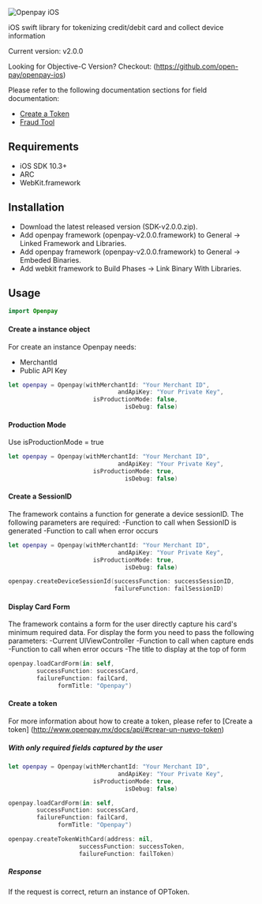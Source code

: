 ![Openpay iOS](http://www.openpay.mx/img/github/ios.jpg)

iOS swift library for tokenizing credit/debit card and collect device information

Current version: v2.0.0

Looking for Objective-C Version? Checkout: (https://github.com/open-pay/openpay-ios)

Please refer to the following documentation sections for field documentation:
* [Create a Token](http://www.openpay.mx/docs/api/#crear-un-nuevo-token)
* [Fraud Tool](http://www.openpay.mx/docs/fraud-tool.html)

## Requirements

- iOS SDK 10.3+
- ARC
- WebKit.framework

## Installation

- Download the latest released version (SDK-v2.0.0.zip).
- Add openpay framework (openpay-v2.0.0.framework) to General -> Linked Framework and Libraries.
- Add openpay framework (openpay-v2.0.0.framework) to General -> Embeded Binaries.
- Add webkit framework to Build Phases -> Link Binary With Libraries.

## Usage

```swift
import Openpay
```

#### Create a instance object

For create an instance Openpay needs:
- MerchantId
- Public API Key

```swift
let openpay = Openpay(withMerchantId: "Your Merchant ID",
							   andApiKey: "Your Private Key",
						isProductionMode: false,
						         isDebug: false)
```

#### Production Mode

Use isProductionMode = true

```swift
let openpay = Openpay(withMerchantId: "Your Merchant ID",
							   andApiKey: "Your Private Key",
						isProductionMode: true,
						         isDebug: false)
```

#### Create a SessionID

The framework contains a function for generate a device sessionID.
The following parameters are required:
-Function to call when SessionID is generated
-Function to call when error occurs

```swift
let openpay = Openpay(withMerchantId: "Your Merchant ID",
							   andApiKey: "Your Private Key",
						isProductionMode: true,
						         isDebug: false)

openpay.createDeviceSessionId(successFunction: successSessionID,
							  failureFunction: failSessionID)
```

#### Display Card Form

The framework contains a form for the user directly capture his card's minimum required data.
For display the form you need to pass the following parameters:
-Current UIViewController
-Function to call when capture ends
-Function to call when error occurs
-The title to display at the top of form

```swift
openpay.loadCardForm(in: self,
		successFunction: successCard,
		failureFunction: failCard,
			  formTitle: "Openpay")
```

#### Create a token

For more information about how to create a token, please refer to [Create a token] (http://www.openpay.mx/docs/api/#crear-un-nuevo-token)

##### With only required fields captured by the user

```swift
let openpay = Openpay(withMerchantId: "Your Merchant ID",
							   andApiKey: "Your Private Key",
						isProductionMode: true,
						         isDebug: false)

openpay.loadCardForm(in: self,
		successFunction: successCard,
		failureFunction: failCard,
			  formTitle: "Openpay")

openpay.createTokenWithCard(address: nil,
					successFunction: successToken,
					failureFunction: failToken)

```

##### Response

If the request is correct, return an instance of OPToken.
